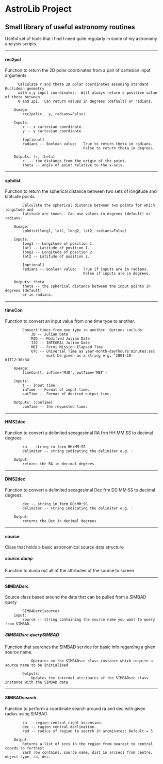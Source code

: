 AstroLib Project
================

Small library of useful astronomy routines
------------------------------------------
Useful set of tools that I find I need quite regularly in some of my astronomy analysis scripts.

---
#### rec2pol
Function to return the 2D polar coordinates from a pair of cartesian input arguments.
```Description:
      Calculate r and theta 2D polar coordinates assuming standard Euclidean geometry
      with x,y input coordinates.  Will always return a positive value of theta between
      0 and 2pi.  Can return values in degrees (default) or radians.

    Useage:
        rec2pol(x,  y, radians=False)

    Inputs:
        x -- x cartesian coordinate.
        y -- y cartesian coordiante.

        [optional]
        radians -- Boolean value:   True to return theta in radians.
                                    False to return theta in degrees.

    Outputs: (r, theta)
        r  -- the distance from the origin of the point.
        theta -- angle of point relative to the x-axis.
```

---
#### sphdist
Function to return the spherical distance between two sets of longitude and latitiude points.
```    Description:
        Calculate the spherical distance between two points for which longitude and
        latitude are known.  Can use values in degrees (default) or radians.

    Useage:
        sphdist(long1, lat1, long2, lat2, radians=False)

    Inputs:
        long1 -- Longitude of position 1.
        lat1 -- Latitude of position 1.
        long2 -- Longitude of position 2.
        lat2 -- Latitude of position 2.
        
        [optional]
        radians -- Boolean value:   True if inputs are in radians.
                                    False if inputs are in degrees.

    Outputs: theta
        theta -- the spherical distance between the input points in degrees (default)
        or in radians.
```
---
#### timeCon
Function to convert an input value from one time type to another.
```    Description:
        Convert times from one type to another. Options include:
            JD -- Julian Date 
            MJD -- Modified Julian Date 
            IJD -- INTEGRAL Julian Date
            MET -- Fermi Mission Elapsed Time
            UTC -- Universal Time as year-month-dayThours:minutes:sec
                   must be given as a string e.g. '2001-10-01T12:30:34'
                   
    Useage:
        timeCon(t, inTime='MJD', outTime='MET')

    Inputs:
        t -- Input time
        inTime -- Format of input time.
        outTime -- Format of desired output time.

    Outputs: (conTime)
        conTime -- the requested time.
```
---
#### HMS2dec
Function to convert a delimited sexagesimal RA frm HH:MM:SS to decimal degrees.
```    Input:
        ra -- string in form HH:MM:SS
        delimiter -- string indicating the delimiter e.g. :
            
    Output:
        returns the RA in decimal degrees    
```
---
#### DMS2dec
Function to convert a delimited sexagesimal Dec frm DD:MM:SS to decimal degrees.
```    Input:
        dec -- string in form DD:MM:SS
        delimiter -- string indicating the delimiter e.g. :
            
    Output:
        returns the Dec in decimal degrees 
```
---
#### source
Class that holds a basic astronomical source data structure
##### source.dump
Function to dump out all of the attributes of the source to screen

---
#### SIMBADsrc
Source class based around the data that can be pulled from a SIMBAD query
```    Initialise:
        SIMBADsrc(source)
    Input:
        source -- string containing the source name you want to query from SIMBAD.
```
##### SIMBADsrc.querySIMBAD
Function that searches the SIMBAD service for basic info regarding a given source name.
```        Inputs:
            Operates on the SIMBADsrc class instance which require a source name to be initialised
        
        Outputs:
            Updates the internal attributes of the SIMBADsrc class instance with the SIMBAD data
```
---
#### SIMBADsearch
Function to perform a coordinate search around ra and dec with given radius using SIMBAD
```    Input:
        ra -- region central right ascension.
        dec -- ragion central declination.
        rad -- radius of region to search in arcminutes: Default = 5
        
    Output:
        Returns a list of srcs in the region from nearest to central coords to furthest
        Each row contains, source name, dist in arcsecs from centre, object type, ra, dec.
```

